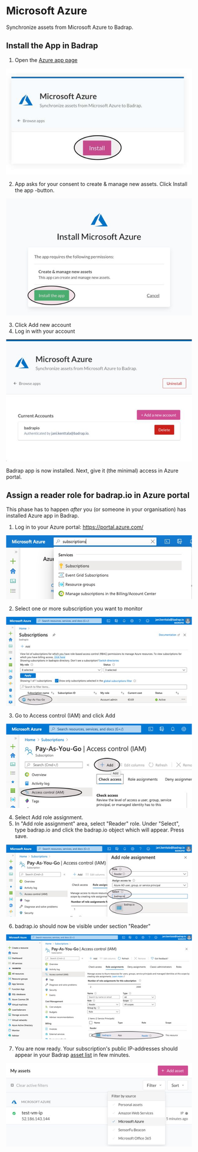 # Microsoft Azure

Synchronize assets from Microsoft Azure to Badrap.

## Install the App in Badrap

1. Open the [Azure app page](https://badrap.io/apps/azure)

![Azure Install](./azure-01-install.jpg)

2. App asks for your consent to create & manage new assets. Click Install the app -button.

![Give consent](./azure-02-install-app.jpg)

3. Click Add new account
4. Log in with your account

![The end result](./azure-03-the-end-result.jpg)

Badrap app is now installed. Next, give it (the minimal) access in Azure portal.

## Assign a reader role for badrap.io in Azure portal

This phase has to happen *after* you (or someone in your organisation) has installed Azure app in Badrap.

1. Log in to your Azure portal: <https://portal.azure.com/>

![Subscriptions](./azure-10-subscriptions.jpg)

2. Select one or more subscription you want to monitor

![Add Subscriptions](./azure-11-subscriptions-select.jpg)

3. Go to Access control (IAM) and click Add

![Add role](./azure-12-add-role.jpg)

4. Select Add role assignment. 
5. In "Add role assignment" area, select "Reader" role. Under "Select", type badrap.io and click the badrap.io object which will appear. Press save.

![Give permissions](./azure-13-give-permissions.jpg)

6. badrap.io should now be visible under section "Reader"

![Give permissions](./azure-14-ready.jpg)

7. You are now ready. Your subscription's public IP-addresses should appear in your Badrap [asset list](https://badrap.io/assets) in few minutes.

![Assets visible](./azure-20-assets-visible.jpg)

